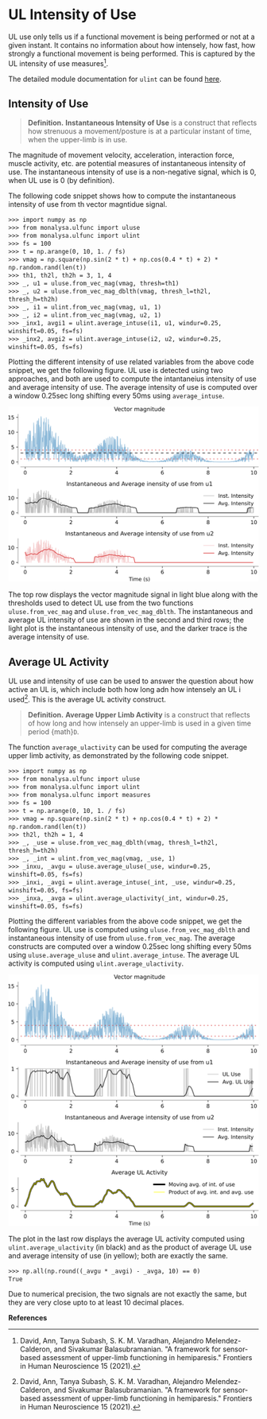 
# UL Intensity of Use

UL use only tells us if a functional movement is being performed or not at a given instant. It contains no information about how intensely, how fast, how strongly a functional movement is being performed. This is captured by the UL intensity of use measures[^david2021b].

The detailed module documentation for `ulint` can be found [here](ulintdoc).

## Intensity of Use

> **Definition.** **Instantaneous Intensity of Use** is a construct that reflects how strenuous a movement/posture is at a particular instant of time, when the upper-limb is in use.

The magnitude of movement velocity, acceleration, interaction force, muscle activity, etc. are potential measures of instantaneous intensity of use. The instantaneous intensity of use is a non-negative signal, which is 0, when UL use is 0 (by definition).

The following code snippet shows how to compute the instantaneous intensity of use from th vector magntidue signal.

```{code} python
>>> import numpy as np
>>> from monalysa.ulfunc import uluse
>>> from monalysa.ulfunc import ulint
>>> fs = 100
>>> t = np.arange(0, 10, 1. / fs)
>>> vmag = np.square(np.sin(2 * t) + np.cos(0.4 * t) + 2) * np.random.rand(len(t))
>>> th1, th2l, th2h = 3, 1, 4
>>> _, u1 = uluse.from_vec_mag(vmag, thresh=th1)
>>> _, u2 = uluse.from_vec_mag_dblth(vmag, thresh_l=th2l, thresh_h=th2h)
>>> _, i1 = ulint.from_vec_mag(vmag, u1, 1)
>>> _, i2 = ulint.from_vec_mag(vmag, u2, 1)
>>> _inx1, avgi1 = ulint.average_intuse(i1, u1, windur=0.25, winshift=0.05, fs=fs)
>>> _inx2, avgi2 = ulint.average_intuse(i2, u2, windur=0.25, winshift=0.05, fs=fs)
```
Plotting the different intensity of use related variables from the above code snippet, we get the following figure. UL use is detected using two approaches, and both are used to compute the intantaneius intensity of use and average intensity of use. The average intensity of use is computed over a window 0.25sec long shifting every 50ms using `average_intuse`.

![Alt text](_static/uluse_vec_mag_int.svg)

The top row displays the vector magnitude signal in light blue along with the thresholds used to detect UL use from the two functions `uluse.from_vec_mag` and `uluse.from_vec_mag_dblth`. The instantaneous and average UL intensity of use are shown in the second and third rows; the light plot is the instantaneous intensity of use, and the darker trace is the average intensity of use.

## Average UL Activity
UL use and intensity of use can be used to answer the question about how active an UL is, which include both how long adn how intensely an UL i used[^david2021b]. This is the average UL activity construct.

> **Definition.** **Average Upper Limb Activity** is a construct that reflects of how long and how intensely an upper-limb is used in a given time period {math}`D`.

The function `average_ulactivity` can be used for computing the average upper limb activity, as demonstrated by the following code snippet.

```{code} python
>>> import numpy as np
>>> from monalysa.ulfunc import uluse
>>> from monalysa.ulfunc import ulint
>>> from monalysa.ulfunc import measures
>>> fs = 100
>>> t = np.arange(0, 10, 1. / fs)
>>> vmag = np.square(np.sin(2 * t) + np.cos(0.4 * t) + 2) * np.random.rand(len(t))
>>> th2l, th2h = 1, 4
>>> _, _use = uluse.from_vec_mag_dblth(vmag, thresh_l=th2l, thresh_h=th2h)
>>> _, _int = ulint.from_vec_mag(vmag, _use, 1)
>>> _inxu, _avgu = uluse.average_uluse(_use, windur=0.25, winshift=0.05, fs=fs)
>>> _inxi, _avgi = ulint.average_intuse(_int, _use, windur=0.25, winshift=0.05, fs=fs)
>>> _inxa, _avga = ulint.average_ulactivity(_int, windur=0.25, winshift=0.05, fs=fs)
```
Plotting the different variables from the above code snippet, we get the following figure. UL use is computed using `uluse.from_vec_mag_dblth` and instantaneous intensity of use from `uluse.from_vec_mag`. The average constructs are computed over a window 0.25sec long shifting every 50ms using `uluse.average_uluse` and `ulint.average_intuse`. The average UL activity is computed using `ulint.average_ulactivity`.

![Alt text](_static/uluse_vec_mag_act.svg)

The plot in the last row displays the average UL activity computed using `ulint.average_ulactivity` (in black) and as the product of average UL use and average intensity of use (in yellow); both are exactly the same.

```{code} python
>>> np.all(np.round((_avgu * _avgi) - _avga, 10) == 0)
True
```
Due to numerical precision, the two signals are not exactly the same, but they are very close upto to at least 10 decimal places.

**References**
[^david2021b]: David, Ann, Tanya Subash, S. K. M. Varadhan, Alejandro Melendez-Calderon, and Sivakumar Balasubramanian. "A framework for sensor-based assessment of upper-limb functioning in hemiparesis." Frontiers in Human Neuroscience 15 (2021).